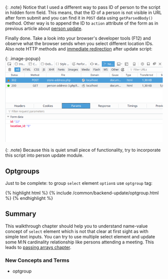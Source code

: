 {: .note}
Notice that I used a different way to pass ID of person to the script in hidden form field. This means, that the
ID of a person is not visible in URL after form submit and you can find it in `POST` data using `getParsedBody()`
method. Other way is to append the ID to `action` attribute of the form as in previous article about
[person update](../backend-update/).

Finally done. Take a look into your browser's developer tools (F12) and observe what the browser sends when you
select different location IDs. Also note HTTP methods and [immediate redirection](../backend-delete/#redirect-after-post)
after update script:

{: .image-popup}
![Select parameters](/common/backend-update/select-values.png)

{: .note}
Because this is quiet small piece of functionality, try to incorporate this script into person update module.

## Optgroups
Just to be complete: to group `select` element `option`s use `optgroup` tag:

{% highlight html %}
{% include /common/backend-update/optgroup.html %}
{% endhighlight %}

## Summary
This walkthrough chapter should help you to understand name-value concept of `select` element which is not that clear
at first sight as with simple text inputs. You can try to use multiple select element and update some M:N cardinality
relationship like persons attending a meeting. This leads to [passing arrays chapter](../passing-arrays/).

### New Concepts and Terms
- optgroup